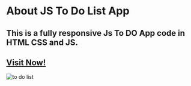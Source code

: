 # About JS To Do List App
## This is a fully responsive Js To DO App code in HTML CSS and JS. 
## [Visit Now!](https://js-to-do-list-web-app.netlify.app/)
![to do list](https://github.com/user-attachments/assets/c8392a44-3a10-4dc6-beb0-a3ca2671a986)
